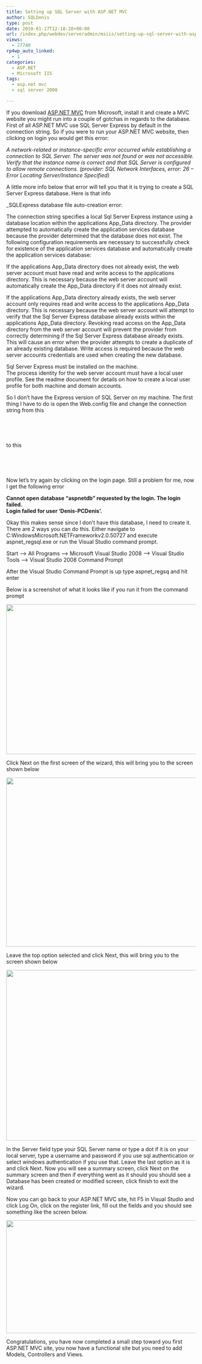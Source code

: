 ```yaml
---
title: Setting up SQL Server with ASP.NET MVC
author: SQLDenis
type: post
date: 2010-01-17T12:18:28+00:00
url: /index.php/webdev/serveradmin/msiis/setting-up-sql-server-with-asp-net-mvc/
views:
  - 27740
rp4wp_auto_linked:
  - 1
categories:
  - ASP.NET
  - Microsoft IIS
tags:
  - asp.net mvc
  - sql server 2008

---
```

If you download [ASP.NET MVC][1] from Microsoft, install it and create a MVC website you might run into a couple of gotchas in regards to the database. First of all ASP.NET MVC use SQL Server Express by default in the connection string. So if you were to run your ASP.NET MVC website, then clicking on login you would get this error:

_<span class="MT_smaller">A network-related or instance-specific error occurred while establishing a connection to SQL Server. The server was not found or was not accessible. Verify that the instance name is correct and that SQL Server is configured to allow remote connections. (provider: SQL Network Interfaces, error: 26 &#8211; Error Locating Server/Instance Specified</span>)_

A little more info below that error will tell you that it is trying to create a SQL Server Express database. Here is that info

_<span class="MT_smaller">SQLExpress database file auto-creation error: </p> 

<p>
  The connection string specifies a local Sql Server Express instance using a database location within the applications App_Data directory. The provider attempted to automatically create the application services database because the provider determined that the database does not exist. The following configuration requirements are necessary to successfully check for existence of the application services database and automatically create the application services database:
</p>

<p>
  If the applications App_Data directory does not already exist, the web server account must have read and write access to the applications directory. This is necessary because the web server account will automatically create the App_Data directory if it does not already exist.
</p>

<p>
  If the applications App_Data directory already exists, the web server account only requires read and write access to the applications App_Data directory. This is necessary because the web server account will attempt to verify that the Sql Server Express database already exists within the applications App_Data directory. Revoking read access on the App_Data directory from the web server account will prevent the provider from correctly determining if the Sql Server Express database already exists. This will cause an error when the provider attempts to create a duplicate of an already existing database. Write access is required because the web server accounts credentials are used when creating the new database.
</p>

<p>
  Sql Server Express must be installed on the machine.<br /> The process identity for the web server account must have a local user profile. See the readme document for details on how to create a local user profile for both machine and domain accounts.</span></em>
</p>

<p>
  So I don&#8217;t have the Express version of SQL Server on my machine. The first thing I have to do is open the Web.config file and change the connection string from this
</p>

<pre><connectionStrings>
		<add name="ApplicationServices" 
			connectionString="data source=.SQLEXPRESS;Integrated Security=SSPI;AttachDBFilename=|DataDirectory|aspnetdb.mdf;
		User Instance=true" providerName="System.Data.SqlClient"/>
	</connectionStrings></pre>

<p>
  to this
</p>

<pre><connectionStrings>
		<add name="ApplicationServices" 
			connectionString="data source=.;Integrated Security=SSPI;Initial Catalog=aspnetdb"/>
	</connectionStrings></pre>

<p>
  Now let&#8217;s try again by clicking on the login page. Still a problem for me, now I get the following error
</p>

<p>
  <strong>Cannot open database &#8220;aspnetdb&#8221; requested by the login. The login failed.<br /> Login failed for user &#8216;Denis-PCDenis&#8217;.</strong>
</p>

<p>
  Okay this makes sense since I don&#8217;t have this database, I need to create it. There are 2 ways you can do this. Either navigate to C:WindowsMicrosoft.NETFrameworkv2.0.50727 and execute aspnet_regsql.exe or run the Visual Studio command prompt.
</p>

<p>
  Start &#8211;> All Programs &#8211;> Microsoft Visual Studio 2008 &#8211;> Visual Studio Tools &#8211;> Visual Studio 2008 Command Prompt
</p>

<p>
  After the Visual Studio Command Prompt is up type aspnet_regsq and hit enter
</p>

<p>
  Below is a screenshot of what it looks like if you run it from the command prompt
</p>

<div class="image_block">
  <img src="/wp-content/uploads/blogs/WebDev//Setup1.png" alt="" title="" width="678" height="399" />
</div>

<p>
  Click Next on the first screen of the wizard, this will bring you to the screen shown below
</p>

<div class="image_block">
  <img src="/wp-content/uploads/blogs/WebDev//Setup2.png" alt="" title="" width="579" height="450" />
</div>

<p>
  Leave the top option selected and click Next, this will bring you to the screen shown below
</p>

<div class="image_block">
  <img src="/wp-content/uploads/blogs/WebDev//Setup3.png" alt="" title="" width="588" height="454" />
</div>

<p>
  In the Server field type your SQL Server name or type a dot if it is on your local server, type a username and password if you use sql authentication or select windows authentication if you use that. Leave the last option as it is and click Next. Now you will see a summary screen, click Next on the summary screen and then if everything went as it should you should see a Database has been created or modified screen, click finish to exit the wizard.
</p>

<p>
  Now you can go back to your ASP.NET MVC site, hit F5 in Visual Studio and click Log On, click on the register link, fill out the fields and you should see something like the screen below.
</p>

<div class="image_block">
  <img src="/wp-content/uploads/blogs/WebDev//Setup4.png" alt="" title="" width="553" height="300" />
</div>

<p>
  Congratulations, you have now completed a small step toward you first ASP.NET MVC site, you now have a functional site but you need to add Models, Controllers and Views.
</p>

 [1]: http://www.asp.net/mvc/